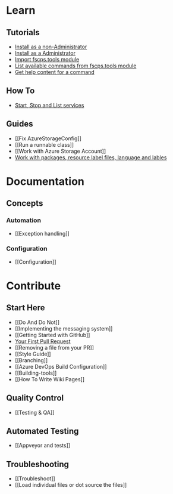 # **Learn**
## **Tutorials**
* [Install as a non-Administrator](https://github.com/onikolaiev/fscps.tools/wiki/Tutorial-Install-Non-Administrator)
* [Install as a Administrator](https://github.com/onikolaiev/fscps.tools/wiki/Tutorial-Install-Administrator)
* [Import fscps.tools module](https://github.com/onikolaiev/fscps.tools/wiki/Tutorial-Import-Module)
* [List available commands from fscps.tools module](https://github.com/onikolaiev/fscps.tools/wiki/Tutorial-List-Commands)
* [Get help content for a command](https://github.com/onikolaiev/fscps.tools/wiki/Tutorial-Show-Help)

## **How To**
* [Start, Stop and List services](https://github.com/onikolaiev/fscps.tools/wiki/How-To-Start-Stop-List-D365FO-Services)

## **Guides**
* [[Fix AzureStorageConfig]]
* [[Run a runnable class]]
* [[Work with Azure Storage Account]]
* [Work with packages, resource label files, language and lables](https://github.com/onikolaiev/fscps.tools/wiki/Work-with-packages,-resource---label-files,-language-and-lables)

# **Documentation**

## **Concepts**

### **Automation**
* [[Exception handling]]

### **Configuration**
* [[Configuration]]

# **Contribute**

## **Start Here**
* [[Do And Do Not]]
* [[Implementing the messaging system]]
* [[Getting Started with GitHub]]
* [Your First Pull Request](https://github.com/sqlcollaborative/dbatools/wiki/Your-First-Pull-Request)
* [[Removing a file from your PR]]
* [[Style Guide]]
* [[Branching]]
* [[Azure DevOps Build Configuration]]
* [[Building-tools]]
* [[How To Write Wiki Pages]]

## **Quality Control**
* [[Testing & QA]]

## **Automated Testing**
* [[Appveyor and tests]]

## **Troubleshooting**
* [[Troubleshoot]]
* [[Load individual files or dot source the files]]